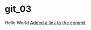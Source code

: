 # git_03
Hello World
[Added a link to the commit](https://github.com/ShtukaSC/git_03/commit/fa6b88711b6501af307a80eaccda4dcb5ec349db)
